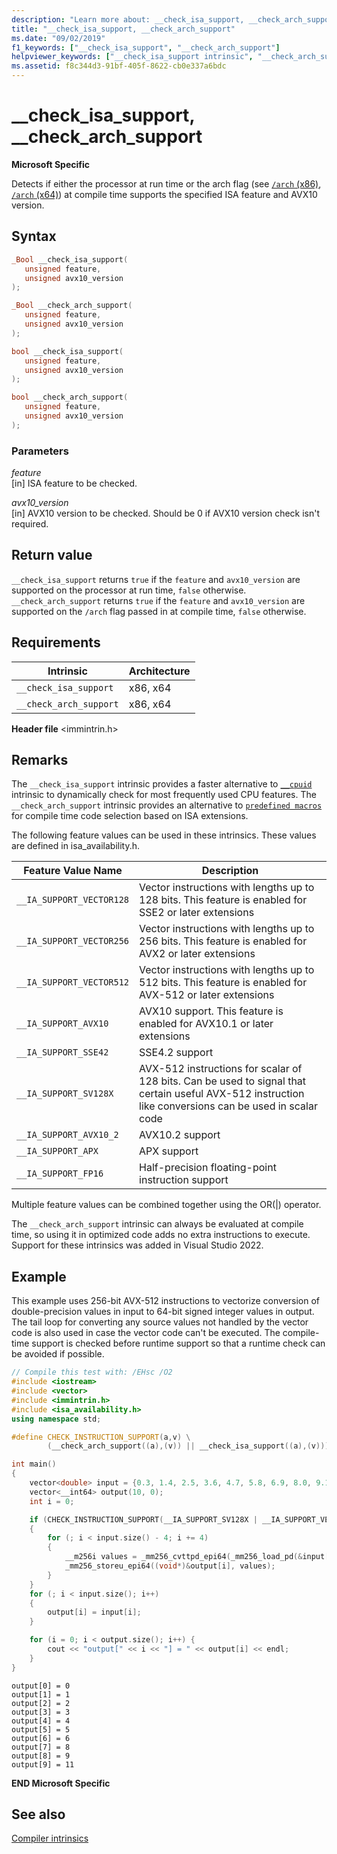 ```yaml
---
description: "Learn more about: __check_isa_support, __check_arch_support"
title: "__check_isa_support, __check_arch_support"
ms.date: "09/02/2019"
f1_keywords: ["__check_isa_support", "__check_arch_support"]
helpviewer_keywords: ["__check_isa_support intrinsic", "__check_arch_support intrinsic"]
ms.assetid: f8c344d3-91bf-405f-8622-cb0e337a6bdc
---
```

# __check_isa_support, __check_arch_support

**Microsoft Specific**

Detects if either the processor at run time or the arch flag (see [`/arch` (x86)](..\build\reference\arch-x86.md), [`/arch` (x64)](..\build\reference\arch-x64.md)) at compile time  supports the specified ISA feature and AVX10 version.

## Syntax

```C
_Bool __check_isa_support(
   unsigned feature,
   unsigned avx10_version
);

_Bool __check_arch_support(
   unsigned feature,
   unsigned avx10_version
);
```

```C++
bool __check_isa_support(
   unsigned feature,
   unsigned avx10_version
);

bool __check_arch_support(
   unsigned feature,
   unsigned avx10_version
);
```

### Parameters

*feature*\
[in] ISA feature to be checked.

*avx10_version*\
[in] AVX10 version to be checked. Should be 0 if AVX10 version check isn't required.

## Return value

`__check_isa_support` returns `true` if the `feature` and `avx10_version` are supported on the processor at run time, `false` otherwise.
`__check_arch_support` returns `true` if the `feature` and `avx10_version` are supported on the `/arch` flag passed in at compile time, `false` otherwise.

## Requirements

|Intrinsic|Architecture|
|---------------|------------------|
|`__check_isa_support`|x86, x64|
|`__check_arch_support`|x86, x64|

**Header file** \<immintrin.h>

## Remarks

The `__check_isa_support` intrinsic provides a faster alternative to [`__cpuid`](cpuid-cpuidex.md) intrinsic to dynamically check for most frequently used CPU features. The `__check_arch_support` intrinsic provides an alternative to [`predefined macros`](..\preprocessor\predefined-macros.md) for compile time code selection based on ISA extensions.

The following feature values can be used in these intrinsics. These values are defined in isa_availability.h.

|Feature Value Name|Description|
|---------------|------------------|
|`__IA_SUPPORT_VECTOR128`|Vector instructions with lengths up to 128 bits. This feature is enabled for SSE2 or later extensions|
|`__IA_SUPPORT_VECTOR256`|Vector instructions with lengths up to 256 bits. This feature is enabled for AVX2 or later extensions|
|`__IA_SUPPORT_VECTOR512`|Vector instructions with lengths up to 512 bits. This feature is enabled for AVX-512 or later extensions|
|`__IA_SUPPORT_AVX10`|AVX10 support. This feature is enabled for AVX10.1 or later extensions|
|`__IA_SUPPORT_SSE42`|SSE4.2 support|
|`__IA_SUPPORT_SV128X`|AVX-512 instructions for scalar of 128 bits. Can be used to signal that certain useful AVX-512 instruction like conversions can be used in scalar code|
|`__IA_SUPPORT_AVX10_2`|AVX10.2 support|
|`__IA_SUPPORT_APX`|APX support|
|`__IA_SUPPORT_FP16`|Half-precision floating-point instruction support|

Multiple feature values can be combined together using the OR(|) operator.

The `__check_arch_support` intrinsic can always be evaluated at compile time, so using it in optimized code adds no extra instructions to execute.
Support for these intrinsics was added in Visual Studio 2022.

## Example

This example uses 256-bit AVX-512 instructions to vectorize conversion of double-precision values in input to 64-bit signed integer values in output. The tail loop for converting any source values not handled by the vector code is also used in case the vector code can't be executed. The compile-time support is checked before runtime support so that a runtime check can be avoided if possible.

```cpp
// Compile this test with: /EHsc /O2
#include <iostream>
#include <vector>
#include <immintrin.h>
#include <isa_availability.h>
using namespace std;

#define CHECK_INSTRUCTION_SUPPORT(a,v) \
        (__check_arch_support((a),(v)) || __check_isa_support((a),(v)))

int main()
{
    vector<double> input = {0.3, 1.4, 2.5, 3.6, 4.7, 5.8, 6.9, 8.0, 9.1, 11.14};
    vector<__int64> output(10, 0);
    int i = 0;

    if (CHECK_INSTRUCTION_SUPPORT(__IA_SUPPORT_SV128X | __IA_SUPPORT_VECTOR256, 0))
    {
        for (; i < input.size() - 4; i += 4)
        {
            __m256i values = _mm256_cvttpd_epi64(_mm256_load_pd(&input[i]));
            _mm256_storeu_epi64((void*)&output[i], values);
        }
    }
    for (; i < input.size(); i++)
    {
        output[i] = input[i];
    }

    for (i = 0; i < output.size(); i++) {
        cout << "output[" << i << "] = " << output[i] << endl;
    }
}
```

```Output
output[0] = 0
output[1] = 1
output[2] = 2
output[3] = 3
output[4] = 4
output[5] = 5
output[6] = 6
output[7] = 8
output[8] = 9
output[9] = 11
```

**END Microsoft Specific**

## See also

[Compiler intrinsics](../intrinsics/compiler-intrinsics.md)
